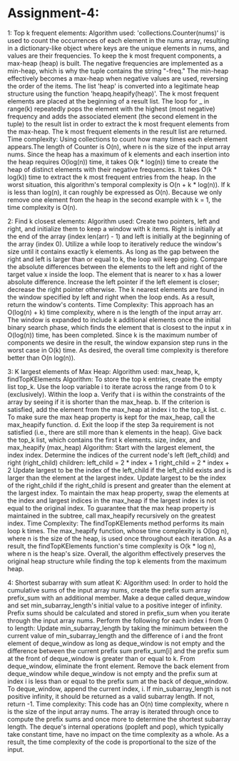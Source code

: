 # Assignment-4:
1: Top k frequent elements: 
    Algorithm used: 
        'collections.Counter(nums)' is used to count the occurrences of each element in the nums array, resulting in a dictionary-like object where keys are the unique elements in nums, and values are their frequencies.
        To keep the k most frequent components, a max-heap (heap) is built. The negative frequencies are implemented as a min-heap, which is why the tuple contains the string "-freq." The min-heap effectively becomes a max-heap when negative values are used, reversing the order of the items.
        The list 'heap' is converted into a legitimate heap structure using the function 'heapq.heapify(heap)'.
        The k most frequent elements are placed at the beginning of a result list.
        The loop for _ in range(k) repeatedly pops the element with the highest (most negative) frequency and adds the associated element (the second element in the tuple) to the result list in order to extract the k most frequent elements from the max-heap.
        The k most frequent elements in the result list are returned.
    Time complexity:
        Using collections to count how many times each element appears.The length of Counter is O(n), where n is the size of the input array nums.
        Since the heap has a maximum of k elements and each insertion into the heap requires O(log(n)) time, it takes O(k * log(n)) time to create the heap of distinct elements with their negative frequencies.
        It takes O(k * log(k)) time to extract the k most frequent entries from the heap.
        In the worst situation, this algorithm's temporal complexity is O(n + k * log(n)). If k is less than log(n), it can roughly be expressed as O(n). Because we only remove one element from the heap in the second example with k = 1, the time complexity is O(n).

2: Find k closest elements:
    Algorithm used:
        Create two pointers, left and right, and initialize them to keep a window with k items. Right is initially at the end of the array (index len(arr) - 1) and left is initially at the beginning of the array (index 0).
        Utilize a while loop to iteratively reduce the window's size until it contains exactly k elements. As long as the gap between the right and left is larger than or equal to k, the loop will keep going.
        Compare the absolute differences between the elements to the left and right of the target value x inside the loop. The element that is nearer to x has a lower absolute difference. Increase the left pointer if the left element is closer; decrease the right pointer otherwise.
        The k nearest elements are found in the window specified by left and right when the loop ends.
        As a result, return the window's contents.
    Time Complexity:
        This approach has an O(log(n) + k) time complexity, where n is the length of the input array arr. The window is expanded to include k additional elements once the initial binary search phase, which finds the element that is closest to the input x in O(log(n)) time, has been completed. Since k is the maximum number of components we desire in the result, the window expansion step runs in the worst case in O(k) time. As desired, the overall time complexity is therefore better than O(n log(n)).

3: K largest elements of Max Heap:
    Algorithm used: 
        max_heap, k, findTopKElements Algorithm:
        To store the top k entries, create the empty list top_k.
        Use the loop variable i to iterate across the range from 0 to k (exclusively).
        Within the loop
            a. Verify that i is within the constraints of the array by seeing if it is shorter than the max_heap.
            b. If the criterion is satisfied, add the element from the max_heap at index i to the top_k list.
            c. To make sure the max heap property is kept for the max_heap, call the max_heapify function.
            d. Exit the loop if the step 3a requirement is not satisfied (i.e., there are still more than k elements in the heap).
        Give back the top_k list, which contains the first k elements.
        size, index, and max_heapify (max_heap) Algorithm:
        Start with the largest element, the index index.
        Determine the indices of the current node's left (left_child) and right (right_child) children:
        left_child = 2 * index + 1
        right_child = 2 * index + 2
        Update largest to be the index of the left_child if the left_child exists and is larger than the element at the largest index.
        Update largest to be the index of the right_child if the right_child is present and greater than the element at the largest index.
        To maintain the max heap property, swap the elements at the index and largest indices in the max_heap if the largest index is not equal to the original index.
        To guarantee that the max heap property is maintained in the subtree, call max_heapify recursively on the greatest index.
    Time Complexity:
        The findTopKElements method performs its main loop k times.
        The max_heapify function, whose time complexity is O(log n), where n is the size of the heap, is used once throughout each iteration.
        As a result, the findTopKElements function's time complexity is O(k * log n), where n is the heap's size.
        Overall, the algorithm effectively preserves the original heap structure while finding the top k elements from the maximum heap.

4: Shortest subarray with sum atleat K:
    Algorithm used:
        In order to hold the cumulative sums of the input array nums, create the prefix sum array prefix_sum with an additional member.
        Make a deque called deque_window and set min_subarray_length's initial value to a positive integer of infinity.
        Prefix sums should be calculated and stored in prefix_sum when you iterate through the input array nums.
        Perform the following for each index i from 0 to length:
            Update min_subarray_length by taking the minimum between the current value of min_subarray_length and the difference of i and the front element of deque_window as long as deque_window is not empty and the difference between the current prefix sum prefix_sum[i] and the prefix sum at the front of deque_window is greater than or equal to k. From deque_window, eliminate the front element.
            Remove the back element from deque_window while deque_window is not empty and the prefix sum at index i is less than or equal to the prefix sum at the back of deque_window.
            To deque_window, append the current index, i.
        If min_subarray_length is not positive infinity, it should be returned as a valid subarray length. If not, return -1.
    Time complexity:
        This code has an O(n) time complexity, where n is the size of the input array nums. The array is iterated through once to compute the prefix sums and once more to determine the shortest subarray length. The deque's internal operations (popleft and pop), which typically take constant time, have no impact on the time complexity as a whole. As a result, the time complexity of the code is proportional to the size of the input.

